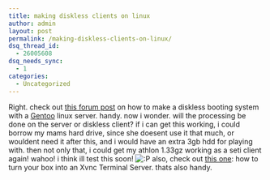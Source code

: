 ```yaml
---
title: making diskless clients on linux
author: admin
layout: post
permalink: /making-diskless-clients-on-linux/
dsq_thread_id:
  - 26005608
dsq_needs_sync:
  - 1
categories:
  - Uncategorized
---
```

Right. check out [this forum post][1] on how to make a diskless booting system with a [Gentoo][2] linux server. handy. now i wonder. will the processing be done on the server or diskless client? if i can get this working, i could borrow my mams hard drive, since she doesent use it that much, or wouldent need it after this, and i would have an extra 3gb hdd for playing with. then not only that, i could get my athlon 1.33gz working as a seti client again! wahoo! i think ill test this soon! <img src="http://blog.lotas-smartman.net/wp-includes/images/smilies/icon_razz.gif" alt=":P" class="wp-smiley" /> also, check out [this one][3]: how to turn your box into an Xvnc Terminal Server. thats also handy.

 [1]: http://forums.gentoo.org/viewtopic.php?t=54293
 [2]: http://www.gentoo.org
 [3]: http://forums.gentoo.org/viewtopic.php?t=72893